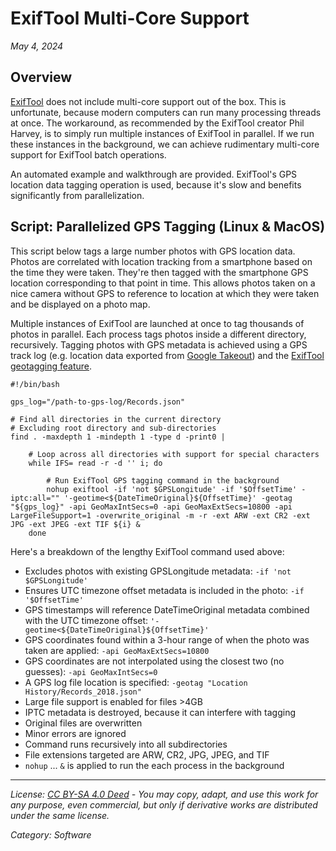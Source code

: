 # ExifTool Multi-Core Support
*May 4, 2024*

## Overview

[ExifTool](https://exiftool.org/) does not include multi-core support out of the box. This is unfortunate, because modern computers can run many processing threads at once. The workaround, as recommended by the ExifTool creator Phil Harvey, is to simply run multiple instances of ExifTool in parallel. If we run these instances in the background, we can achieve rudimentary multi-core support for ExifTool batch operations.

An automated example and walkthrough are provided. ExifTool's GPS location data tagging operation is used, because it's slow and benefits significantly from parallelization.

## Script: Parallelized GPS Tagging (Linux & MacOS)

This script below tags a large number photos with GPS location data. Photos are correlated with location tracking from a smartphone based on the time they were taken. They're then tagged with the smartphone GPS location corresponding to that point in time. This allows photos taken on a nice camera without GPS to reference to location at which they were taken and be displayed on a photo map.

Multiple instances of ExifTool are launched at once to tag thousands of photos in parallel. Each process tags photos inside a different directory, recursively. Tagging photos with GPS metadata is achieved using a GPS track log (e.g. location data exported from [Google Takeout](https://takeout.google.com/takeout/custom/local_actions,location_history,maps,mymaps)) and the [ExifTool geotagging feature](https://www.exiftool.org/geotag.html).

```
#!/bin/bash

gps_log="/path-to-gps-log/Records.json"

# Find all directories in the current directory
# Excluding root directory and sub-directories
find . -maxdepth 1 -mindepth 1 -type d -print0 |
    
    # Loop across all directories with support for special characters
    while IFS= read -r -d '' i; do
        
        # Run ExifTool GPS tagging command in the background
        nohup exiftool -if 'not $GPSLongitude' -if '$OffsetTime' -iptc:all="" '-geotime<${DateTimeOriginal}${OffsetTime}' -geotag "${gps_log}" -api GeoMaxIntSecs=0 -api GeoMaxExtSecs=10800 -api LargeFileSupport=1 -overwrite_original -m -r -ext ARW -ext CR2 -ext JPG -ext JPEG -ext TIF ${i} &
    done
```

Here's a breakdown of the lengthy ExifTool command used above: 
 - Excludes photos with existing GPSLongitude metadata: `-if 'not $GPSLongitude'`
 - Ensures UTC timezone offset metadata is included in the photo: `-if '$OffsetTime'`
 - GPS timestamps will reference DateTimeOriginal metadata combined with the UTC timezone offset: `'-geotime<${DateTimeOriginal}${OffsetTime}'`
 - GPS coordinates found within a 3-hour range of when the photo was taken are applied: `-api GeoMaxExtSecs=10800`
 - GPS coordinates are not interpolated using the closest two (no guesses): `-api GeoMaxIntSecs=0`
 - A GPS log file location is specified: `-geotag "Location History/Records_2018.json"`
 - Large file support is enabled for files >4GB
 - IPTC metadata is destroyed, because it can interfere with tagging
 - Original files are overwritten
 - Minor errors are ignored
 - Command runs recursively into all subdirectories
 - File extensions targeted are ARW, CR2, JPG, JPEG, and TIF
 - `nohup` ... `&` is applied to run the each process in the background

---
*License: [CC BY-SA 4.0 Deed](https://creativecommons.org/licenses/by-sa/4.0/) - You may copy, adapt, and use this work for any purpose, even commercial, but only if derivative works are distributed under the same license.*

*Category: Software*